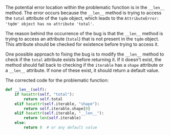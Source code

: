 The potential error location within the problematic function is in the `__len__` method. The error occurs because the `__len__` method is trying to access the `total` attribute of the `tqdm` object, which leads to the `AttributeError: 'tqdm' object has no attribute 'total'`.

The reason behind the occurrence of the bug is that the `__len__` method is trying to access an attribute (`total`) that is not present in the `tqdm` object. This attribute should be checked for existence before trying to access it.

One possible approach to fixing the bug is to modify the `__len__` method to check if the `total` attribute exists before returning it. If it doesn't exist, the method should fall back to checking if the `iterable` has a `shape` attribute or a `__len__` attribute. If none of these exist, it should return a default value. 

The corrected code for the problematic function:

```python
def __len__(self):
    if hasattr(self, "total"):
        return self.total
    elif hasattr(self.iterable, "shape"):
        return self.iterable.shape[0]
    elif hasattr(self.iterable, "__len__"):
        return len(self.iterable)
    else:
        return 0  # or any default value
```
